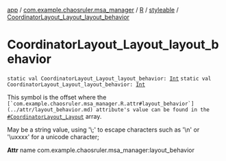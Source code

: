 [app](../../../index.md) / [com.example.chaosruler.msa_manager](../../index.md) / [R](../index.md) / [styleable](index.md) / [CoordinatorLayout_Layout_layout_behavior](.)

# CoordinatorLayout_Layout_layout_behavior

`static val CoordinatorLayout_Layout_layout_behavior: `[`Int`](https://kotlinlang.org/api/latest/jvm/stdlib/kotlin/-int/index.html)
`static val CoordinatorLayout_Layout_layout_behavior: `[`Int`](https://kotlinlang.org/api/latest/jvm/stdlib/kotlin/-int/index.html)

This symbol is the offset where the ``[`com.example.chaosruler.msa_manager.R.attr#layout_behavior`](../attr/layout_behavior.md) attribute's value can be found in the ``[`#CoordinatorLayout_Layout`](-coordinator-layout_-layout.md) array.

May be a string value, using '\\;' to escape characters such as '\\n' or '\\uxxxx' for a unicode character;

**Attr**
name com.example.chaosruler.msa_manager:layout_behavior

